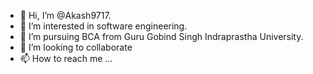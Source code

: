- 👋 Hi, I’m @Akash9717.
- 👀 I’m interested in software engineering.
- 🌱 I’m pursuing BCA from Guru Gobind Singh Indraprastha University.   
- 💞️ I’m looking to collaborate 
- 📫 How to reach me ...

<!---
Akash9717/Akash9717 is a ✨ special ✨ repository because its `README.md` (this file) appears on your GitHub profile.
You can click the Preview link to take a look at your changes.
--->
